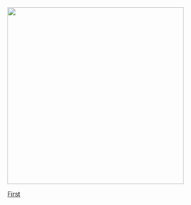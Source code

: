 
<img height="400px" src="https://img.shields.io/badge/React-20232A?style=for-the-badge&logo=react&logoColor=61DAFB"/>


<a href="https://github.com/Mishka-Sakhelashvili/RN__SalesAppDemo">  First  </a>
